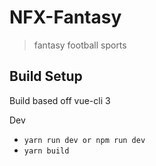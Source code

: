 # NFX-Fantasy

> fantasy football sports 

## Build Setup

Build based off vue-cli 3

Dev
  * ```yarn run dev or npm run dev```
  * ```yarn build```